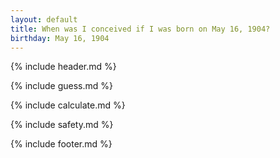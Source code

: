```yaml
---
layout: default
title: When was I conceived if I was born on May 16, 1904?
birthday: May 16, 1904
---
```


{% include header.md %}

{% include guess.md %}

{% include calculate.md %}

{% include safety.md %}

{% include footer.md %}



